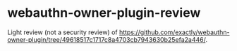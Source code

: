 # webauthn-owner-plugin-review

Light review (not a security review) of https://github.com/exactly/webauthn-owner-plugin/tree/49618517c1717c8a4703cb7943630b25efa2a446/.
